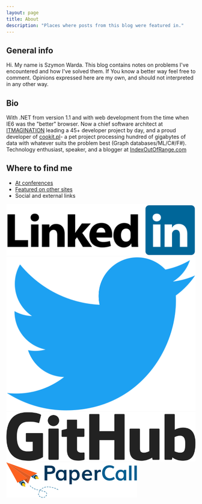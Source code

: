 ```yaml
---
layout: page
title: About
description: "Places where posts from this blog were featured in."
---
```


## General info

Hi. My name is Szymon Warda.
This blog contains notes on problems I've encountered and how I've solved them. If You know a better way feel free to comment.
Opinions expressed here are my own, and should not interpreted in any other way. 

## Bio


With .NET from version 1.1 and with web development from the time when IE6 was the "better" browser. Now a chief software architect at [ITMAGINATION](https://www.itmagination.com) leading a 45+ developer project by day, and a proud developer of [cookit.pl](http://cookit.pl)- a pet project processing hundred of gigabytes of data with whatever suits the problem best (Graph databases/ML/C#/F#). Technology enthusiast, speaker, and a blogger at [IndexOutOfRange.com](http://IndexOutOfRange.com)

## Where to find me

- [At conferences](/speaking)
- [Featured on other sites](/featuredIn)
- Social and external links

[![LinkedIn](LinkedIn.png)](https://linkedin.com/in/szymonwarda)[![Twitter](Twitter.png)](https://twitter.com/maklipsa)[![GitHub](GitHub-Logo.png)](https://github.com/maklipsa)[![Paper call](logo-papercall.svg)](https://www.papercall.io/speakers/szymonwarda)


<style>
div.entry-content p:first-child img{
	height:300px;
}
div.entry-content p{
    vertical-align: top;
}
div.entry-content a {
	display:inline;
	border-bottom:none !important;
}
div.entry-content a img{
    height:50px;
	margin:10px;
}
div.entry-content p a:last-child img{
    margin-top: 20px;
	height:80px;
}
</style>